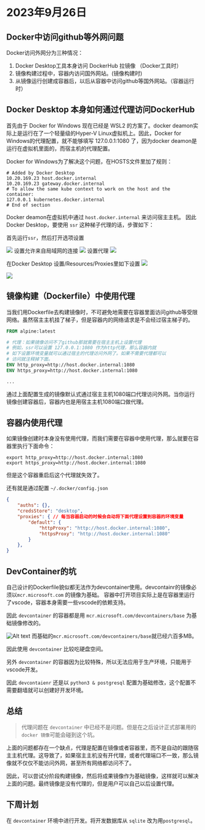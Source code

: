 # 2023年9月26日

## Docker中访问github等外网问题

Docker访问外网分为三种情况：
1. Docker Desktop工具本身访问 DockerHub 拉镜像 （Docker工具时）
2. 镜像构建过程中，容器内访问国外网站。(镜像构建时)
3. 从镜像运行创建成容器后，以后从容器中访问github等国外网站。（容器运行时）



## Docker Desktop 本身如何通过代理访问DockerHub

首先由于 Docker for Windows 现在已经是 WSL2 的方案了。docker deamon实际上是运行在了一个轻量级的Hyper-V Linux虚拟机上。因此，Docker for Windows的代理配置，就不能够填写 127.0.0.1:1080 了，因为docker deamon是运行在虚拟机里面的，而宿主机的代理配置。

Docker for Windows为了解决这个问题，在HOSTS文件里加了规则：
```
# Added by Docker Desktop
10.20.169.23 host.docker.internal
10.20.169.23 gateway.docker.internal
# To allow the same kube context to work on the host and the container:
127.0.0.1 kubernetes.docker.internal
# End of section
```

Docker deamon在虚拟机中通过 `host.docker.internal` 来访问宿主主机。
因此Docker Desktop，要使用 `ssr` 这种梯子代理的话，步骤如下：

首先运行`ssr`，然后打开选项设置

![](assets/2023-09-26-10-00-29.png)
设置允许来自局域网的连接
![](assets/2023-09-26-10-00-47.png)
设置代理
![](assets/2023-09-26-10-01-04.png)

在Docker Desktop 设置/Resources/Proxies里如下设置
![](assets/2023-09-26-10-02-26.png)


![](assets/2023-09-26-14-33-29.png)

## 镜像构建（Dockerfile）中使用代理

当我们用Dockerfile去构建镜像时，不可避免地需要在容器里面访问github等受限网络。虽然宿主主机挂了梯子，但是容器内的网络请求是不会经过宿主梯子的。

```dockerfile
FROM alpine:latest

# 代理：如果镜像访问不了github那就需要在宿主主机上设置代理
# 例如，ssr可以设置 127.0.0.1:1080 作为http代理，那么容器内就
# 如下设置环境变量就可以通过宿主的代理访问外网了。如果不需要代理都可以
# 访问就注释掉下面。
ENV http_proxy=http://host.docker.internal:1080
ENV https_proxy=http://host.docker.internal:1080

...

```
通过上面配置生成的镜像默认式通过宿主主机1080端口代理访问外网。当你运行镜像创建容器后，容器内也是用宿主主机1080端口做代理。

## 容器内使用代理

如果镜像创建时本身没有使用代理，而我们需要在容器中使用代理，那么就要在容器里执行下面命令：

```shell
export http_proxy=http://host.docker.internal:1080
export https_proxy=http://host.docker.internal:1080
```

但是这个容器重启后这个代理就失效了。

还有就是通过配置 `~/.docker/config.json`

```json
{
	"auths": {},
	"credsStore": "desktop",
	"proxies": { // 每当容器启动的时候会自动将下面代理设置到容器的环境变量
		"default": {
			"httpProxy": "http://host.docker.internal:1080",
			"httpsProxy": "http://host.docker.internal:1080"
		}
	},
}
```


## DevContainer的坑

自己设计的Dockerfile貌似都无法作为devcontainer使用。devcontainr的镜像必须以`mcr.microsoft.com` 的镜像为基础。
容器中打开项目实际上是在容器里运行了vscode，容器本身需要一些vscode的依赖支持。

因此 `devcontainer` 的容器都是用 `mcr.microsoft.com/devcontainers/base` 为基础镜像修改的。

![Alt text](image.png)
而基础的`mcr.microsoft.com/devcontainers/base`就已经六百多MB。

因此使用 `devcontainer` 比较吃硬盘空间。

另外 `devcontainer` 的容器因为比较特殊，所以无法应用于生产环境，只能用于vscode开发。

因此 `devcontaienr` 还是以 `python3 & postgresql` 配置为基础修改，这个配置不需要翻墙就可以创建好开发环境。

## 总结

> 代理问题在 `devcontainer` 中已经不是问题。但是在之后设计正式部署用的`docker 镜像`可能会碰到这个坑。

上面的问题都存在一个缺点，代理是配置在镜像或者容器里，而不是自动的跟随宿主主机代理。这导致了，如果宿主主机没有开代理，或者代理端口不一致，那么镜像就不仅仅不能访问外网，甚至所有网络都访问不了。

因此，可以尝试分阶段构建镜像，然后将成果镜像作为基础镜像，这样就可以解决上面的问题。最终镜像是没有代理的，但是用户可以自己以后设置代理。


## 下周计划

在 `devcontainer` 环境中进行开发。将开发数据库从 `sqlite` 改为用`postgresql`。